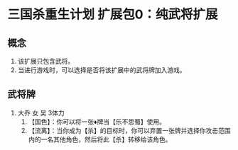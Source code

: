 # 三国杀重生计划 扩展包0：纯武将扩展

## 概念

1. 该扩展只包含武将。
2. 当进行游戏时，可以选择是否将该扩展中的武将牌加入游戏。

## 武将牌

1. 大乔 女 吴 3体力
   1. 【国色】：你可以将一张♦牌当【乐不思蜀】使用。
   2. 【流离】：当你成为【杀】的目标时，你可以弃置一张牌并选择你攻击范围内的一名其他角色，然后将此【杀】转移给该角色。
